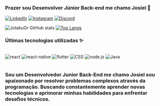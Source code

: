### Prazer sou Desenvolver Júnior Back-end me chamo Josiel 👋

[![LinkedIn](https://img.shields.io/badge/LinkedIn-0077B5?style=for-the-badge&logo=linkedin&logoColor=white)](https://www.linkedin.com/in/josielamorim?utm_source=share&utm_campaign=share_via&utm_content=profile&utm_medium=android_app) [![Instagram](https://img.shields.io/badge/Instagram-E4405F?style=for-the-badge&logo=instagram&logoColor=white)](https://www.instagram.com/josiel.adj_san?igsh=cGFxZWJjNXVyMGdz) [![Discord](https://img.shields.io/badge/Discord-7289DA?style=for-the-badge&logo=discord&logoColor=white)](https://discord.com/invite/RnkZNkdw) 

![JotakuGr GitHub stats](https://github-readme-stats.vercel.app/api?username=jotakugr&show_icons=true&theme=dracula) 
[![Top Langs](https://github-readme-stats.vercel.app/api/top-langs/?username=anuraghazra&layout=donut)](https://github.com/anuraghazra/github-readme-stats)

### Últimas tecnologias utilizadas ✨ 

 <div style="display: inline_block"><br/>
   <img align="center" alt="react" src="https://img.shields.io/badge/React-20232A?style=for-the-badge&logo=react&logoColor=61DAFB" />
   <img align="center" alt="react-native" src="https://img.shields.io/badge/React_Native-20232A?style=for-the-badge&logo=react&logoColor=61DAFB" />
   <img align="center" alt="flutter" src="https://img.shields.io/badge/Flutter-02569B?style=for-the-badge&logo=flutter&logoColor=white" />
   <img align="center" alt="CSS" src="https://img.shields.io/badge/CSS-239120?&style=for-the-badge&logo=css3&logoColor=white" />
   <img align="center" alt="node.js" src="https://img.shields.io/badge/Node.js-43853D?style=for-the-badge&logo=node.js&logoColor=white"/>
   <img align="center" alt="Java" src="https://img.shields.io/badge/Java-ED8B00?style=for-the-badge&logo=openjdk&logoColor=white"/>
 </div><br/>
 
### Sou um Desenvolvedor Junior Back-End me chamo Josiel sou apaixonado por resolver problemas complexos através da programação. Buscando constantemente aprender novas tecnologias e aprimorar minhas habilidades para enfrentar desafios técnicos.
